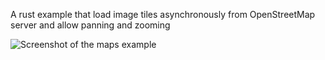 <!-- Copyright © SixtyFPS GmbH <info@slint.dev> ; SPDX-License-Identifier: MIT -->

A rust example that load image tiles asynchronously from OpenStreetMap server and allow panning and zooming

![Screenshot of the maps example](https://github.com/slint-ui/slint/assets/959326/f5e8cca6-dee1-4681-83da-88fec27f9a45 "Maps example")